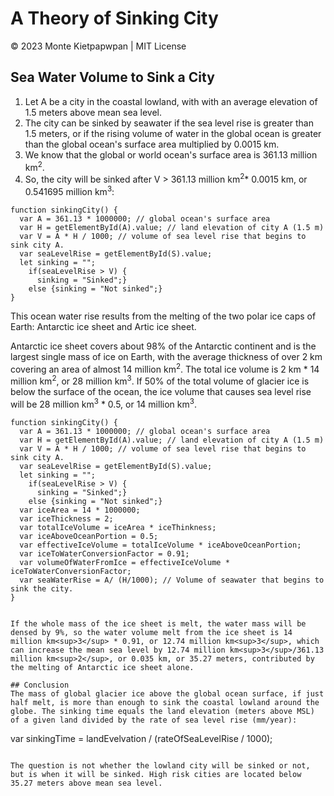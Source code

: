 # A Theory of Sinking City 
© 2023 Monte Kietpapwpan | MIT License

## Sea Water Volume to Sink a City
1. Let A be a city in the coastal lowland, with with an average elevation of 1.5 meters above mean sea level. 
2. The city can be sinked by seawater if the sea level rise is greater than 1.5 meters, or if the rising volume of water in the global ocean is greater than the global ocean's surface area multiplied by 0.0015 km. 
3. We know that the global or world ocean's surface area is 361.13 million km<sup>2</sup>. 
4. So, the city will be sinked after V > 361.13 million km<sup>2</sup>* 0.0015 km, or 0.541695 million km<sup>3</sup>:

```
function sinkingCity() {
  var A = 361.13 * 1000000; // global ocean's surface area
  var H = getElementById(A).value; // land elevation of city A (1.5 m) 
  var V = A * H / 1000; // volume of sea level rise that begins to sink city A.
  var seaLevelRise = getElementById(S).value;
  let sinking = "";
    if(seaLevelRise > V) {
      sinking = "Sinked";}
    else {sinking = "Not sinked";}
}
```
This ocean water rise results from the melting of the two polar ice caps of Earth: Antarctic ice sheet and Artic ice sheet.

Antarctic ice sheet covers about 98% of the Antarctic continent and is the largest single mass of ice on Earth, with the average thickness of over 2 km covering an area of almost 14 million km<sup>2</sup>. The total ice volume is 2 km * 14 million km<sup>2</sup>, or 28 million km<sup>3</sup>. If 50% of the total volume of glacier ice is below the surface of the ocean, the ice volume that causes sea level rise will be 28 million km<sup>3</sup> * 0.5, or 14 million km<sup>3</sup>.  

```
function sinkingCity() {
  var A = 361.13 * 1000000; // global ocean's surface area
  var H = getElementById(A).value; // land elevation of city A (1.5 m) 
  var V = A * H / 1000; // volume of sea level rise that begins to sink city A.
  var seaLevelRise = getElementById(S).value;
  let sinking = "";
    if(seaLevelRise > V) {
      sinking = "Sinked";}
    else {sinking = "Not sinked";}
  var iceArea = 14 * 1000000;
  var iceThickness = 2;
  var totalIceVolume = iceArea * iceThinkness;
  var iceAboveOceanPortion = 0.5;
  var effectiveIceVolume = totalIceVolume * iceAboveOceanPortion;
  var iceToWaterConversionFactor = 0.91;
  var volumeOfWaterFromIce = effectiveIceVolume * iceToWaterConversionFactor;
  var seaWaterRise = A/ (H/1000); // Volume of seawater that begins to sink the city.
}


If the whole mass of the ice sheet is melt, the water mass will be densed by 9%, so the water volume melt from the ice sheet is 14 million km<sup>3</sup> * 0.91, or 12.74 million km<sup>3</sup>, which can increase the mean sea level by 12.74 million km<sup>3</sup>/361.13 million km<sup>2</sup>, or 0.035 km, or 35.27 meters, contributed by the melting of Antarctic ice sheet alone.

## Conclusion
The mass of global glacier ice above the global ocean surface, if just half melt, is more than enough to sink the coastal lowland around the globe. The sinking time equals the land elevation (meters above MSL) of a given land divided by the rate of sea level rise (mm/year):

```
var sinkingTime = landEvelvation / (rateOfSeaLevelRise / 1000);
```

The question is not whether the lowland city will be sinked or not, but is when it will be sinked. High risk cities are located below 35.27 meters above mean sea level.  
  
